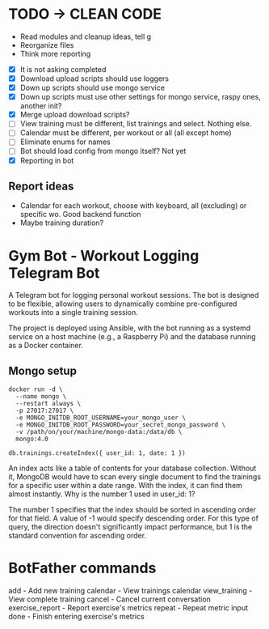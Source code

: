 # TODO -> CLEAN CODE
 - Read modules and cleanup ideas, tell g
 - Reorganize files
 - Think more reporting
 - [x] It is not asking completed
 - [x] Download upload scripts should use loggers
 - [x] Down up scripts should use mongo service
 - [x] Down up scripts must use other settings for mongo service, raspy ones, another init?
 - [x] Merge upload download scripts?
 - [ ] View training must be different, list trainings and select. Nothing else.
 - [ ] Calendar must be different, per workout or all (all except home)
 - [ ] Eliminate enums for names
 - [ ] Bot should load config from mongo itself? Not yet
 - [x] Reporting in bot

## Report ideas
* Calendar for each workout, choose with keyboard, all (excluding) or specific wo. Good backend function
* Maybe training duration?

# Gym Bot - Workout Logging Telegram Bot

A Telegram bot for logging personal workout sessions. The bot is designed to be flexible, allowing users to dynamically combine pre-configured workouts into a single training session.

The project is deployed using Ansible, with the bot running as a systemd service on a host machine (e.g., a Raspberry Pi) and the database running as a Docker container.


## Mongo setup
```docker
docker run -d \
  --name mongo \
  --restart always \
  -p 27017:27017 \
  -e MONGO_INITDB_ROOT_USERNAME=your_mongo_user \
  -e MONGO_INITDB_ROOT_PASSWORD=your_secret_mongo_password \
  -v /path/on/your/machine/mongo-data:/data/db \
  mongo:4.0
```

```
db.trainings.createIndex({ user_id: 1, date: 1 })
```

An index acts like a table of contents for your database collection. Without it, MongoDB would have to scan every single document to find the trainings for a specific user within a date range. With the index, it can find them almost instantly.
Why is the number 1 used in user_id: 1?

The number 1 specifies that the index should be sorted in ascending order for that field. A value of -1 would specify descending order. For this type of query, the direction doesn't significantly impact performance, but 1 is the standard convention for ascending order.

# BotFather commands
add - Add new training
calendar - View trainings calendar
view_training - View complete training
cancel - Cancel current conversation
exercise_report - Report exercise's metrics
repeat - Repeat metric input
done - Finish entering exercise's metrics